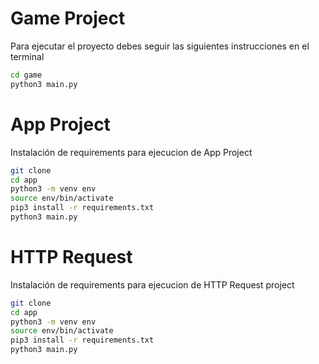# Game Project

Para ejecutar el proyecto debes seguir las siguientes instrucciones en el terminal

```sh
cd game
python3 main.py

```

# App Project

Instalación de requirements para ejecucion de App Project

```sh
git clone
cd app
python3 -m venv env
source env/bin/activate
pip3 install -r requirements.txt
python3 main.py
```

# HTTP Request

Instalación de requirements para ejecucion de HTTP Request project

```sh
git clone
cd app
python3 -m venv env
source env/bin/activate
pip3 install -r requirements.txt
python3 main.py
```